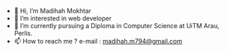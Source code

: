 - 👋 Hi, I’m Madihah Mokhtar
- 👀 I’m interested in web developer
- 🌱 I’m currently pursuing a Diploma in Computer Science at UiTM Arau, Perlis.
- 📫 How to reach me ? e-mail : madihah.m794@gmail.com

<!---
mdhahm/mdhahm is a ✨ special ✨ repository because its `README.md` (this file) appears on your GitHub profile.
You can click the Preview link to take a look at your changes.
--->
